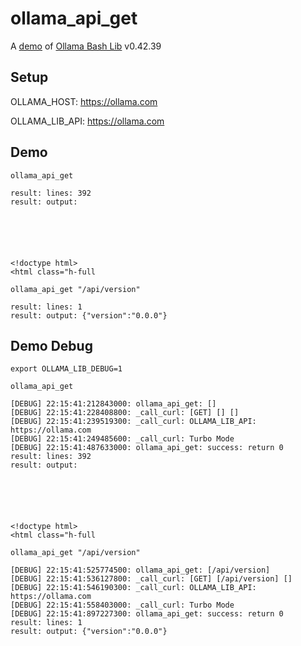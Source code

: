 # ollama_api_get

A [demo](../README.md#demos) of [Ollama Bash Lib](https://github.com/attogram/ollama-bash-lib) v0.42.39

## Setup

OLLAMA_HOST: https://ollama.com

OLLAMA_LIB_API: https://ollama.com


## Demo


```
ollama_api_get

result: lines: 392
result: output: 






<!doctype html>
<html class="h-full
```

```
ollama_api_get "/api/version"

result: lines: 1
result: output: {"version":"0.0.0"}
```

## Demo Debug

`export OLLAMA_LIB_DEBUG=1`


```
ollama_api_get

[DEBUG] 22:15:41:212843000: ollama_api_get: []
[DEBUG] 22:15:41:228408800: _call_curl: [GET] [] []
[DEBUG] 22:15:41:239519300: _call_curl: OLLAMA_LIB_API: https://ollama.com
[DEBUG] 22:15:41:249485600: _call_curl: Turbo Mode
[DEBUG] 22:15:41:487633000: ollama_api_get: success: return 0
result: lines: 392
result: output: 






<!doctype html>
<html class="h-full
```

```
ollama_api_get "/api/version"

[DEBUG] 22:15:41:525774500: ollama_api_get: [/api/version]
[DEBUG] 22:15:41:536127800: _call_curl: [GET] [/api/version] []
[DEBUG] 22:15:41:546190300: _call_curl: OLLAMA_LIB_API: https://ollama.com
[DEBUG] 22:15:41:558403000: _call_curl: Turbo Mode
[DEBUG] 22:15:41:897227300: ollama_api_get: success: return 0
result: lines: 1
result: output: {"version":"0.0.0"}
```
